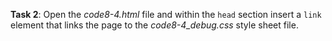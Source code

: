 **Task 2**: Open the _code8-4.html_ file and within the `head` section insert a `link` element that links the page to the _code8-4_debug.css_ style sheet file.
